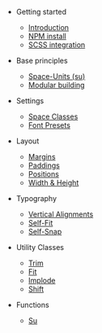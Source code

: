 - Getting started
  - [Introduction](/getting-started/introduction.md)
  - [NPM install](/getting-started/npm.md)
  - [SCSS integration](/)

- Base principles
  - [Space-Units (su)](/getting-started/space-unit.md)
  - [Modular building]()

- Settings
  - [Space Classes]()
  - [Font Presets]()

- Layout
  - [Margins](layout/margin.md)
  - [Paddings](layout/padding.md)
  - [Positions](layout/position.md)
  - [Width & Height](layout/width-height.md)
  
- Typography 
  - [Vertical Alignments](typography/vertical-alignments.md)
  - [Self-Fit]()
  - [Self-Snap]()
  
- Utility Classes
  - [Trim]()
  - [Fit]()
  - [Implode]()
  - [Shift]()

- Functions
	- [Su](functions/su.md) 